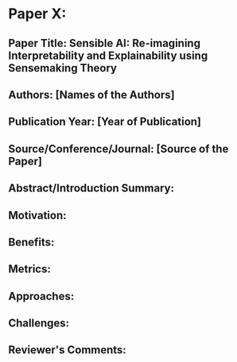 
# Paper X:

## Paper Title: Sensible AI: Re-imagining Interpretability and Explainability using Sensemaking Theory

## Authors: [Names of the Authors]

## Publication Year: [Year of Publication]

## Source/Conference/Journal: [Source of the Paper]
 
## Abstract/Introduction Summary:

## Motivation:

## Benefits:

## Metrics:

## Approaches:

## Challenges:

## Reviewer's Comments:
